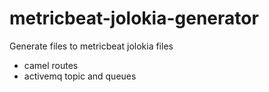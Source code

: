 # metricbeat-jolokia-generator
Generate files to metricbeat jolokia files

* camel routes
* activemq topic and queues

